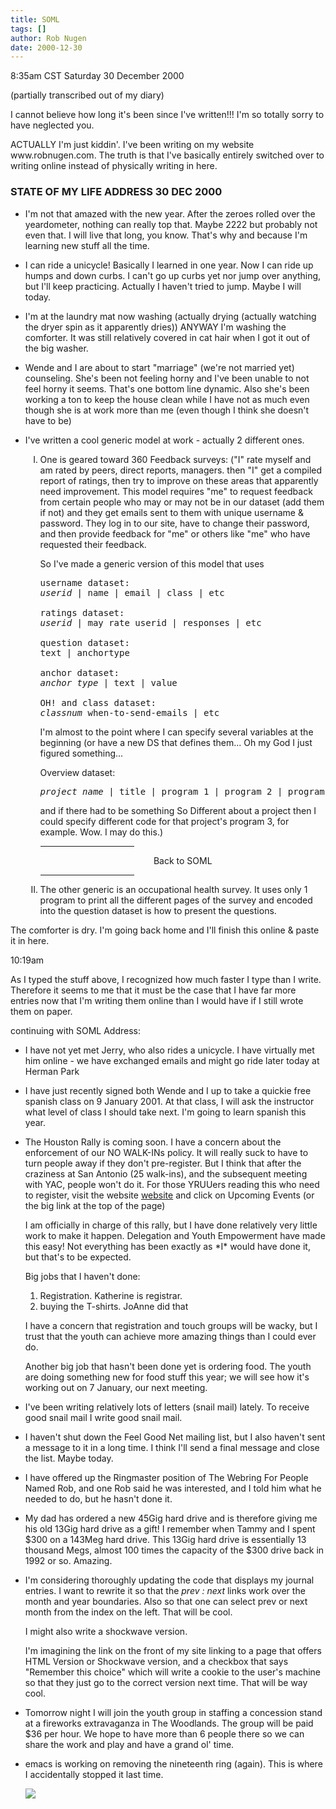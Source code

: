 ```yaml
---
title: SOML
tags: []
author: Rob Nugen
date: 2000-12-30
---
```


<title>State of My Life Address 30 December 2000</title>
<p class=date>8:35am CST Saturday 30 December 2000</p>
<p class=note>(partially transcribed out of my diary)</p>

<p>I cannot believe how long it's been since I've written!!!  I'm so
totally sorry to have neglected you.</p>

<p>ACTUALLY I'm just kiddin'.  I've been writing on my website
www.robnugen.com.  The truth is that I've basically entirely switched
over to writing online instead of physically writing in here.</p>

<h3>STATE OF MY LIFE ADDRESS 30 DEC 2000</h3>

<ul>
<li><p>I'm not that amazed with the new year.  After the zeroes rolled
over the yeardometer, nothing can really top that.  Maybe 2222 but
probably not even that.  I will live that long, you know.  That's why
and because I'm learning new stuff all the time.</p></li>

<li><p>I can ride a unicycle!  Basically I learned in one year.  Now I
can ride up humps and down curbs.  I can't go up curbs yet nor jump
over anything, but I'll keep practicing.  Actually I haven't tried to
jump.  Maybe I will today.</p></li>

<li><p>I'm at the laundry mat now washing (actually drying (actually
watching the dryer spin as it apparently dries)) ANYWAY I'm washing
the comforter.  It was still relatively covered in cat hair when I got
it out of the big washer.</p></li>

<li><p>Wende and I are about to start "marriage" (we're not married
yet) counseling.  She's been not feeling horny and I've been unable to
not feel horny it seems.  That's one bottom line dynamic.  Also she's
been working a ton to keep the house clean while I have not as much
even though she is at work more than me (even though I think she
doesn't have to be)</p></li>

<li><p>I've written a cool generic model at work - actually 2
different ones.</p>

<ol type=I>
<li><p>One is geared toward 360 Feedback surveys: ("I" rate myself and
am rated by peers, direct reports, managers.  then "I" get a compiled
report of ratings, then try to improve on these areas that apparently
need improvement.  This model requires "me" to request feedback from
certain people who may or may not be in our dataset (add them if not)
and they get emails sent to them with unique username & password.
They log in to our site, have to change their password, and then
provide feedback for "me" or others like "me" who have requested their
feedback.</p>

<p>So I've made a generic version of this model that uses</p>

<pre>
username dataset:
<em>userid</em> | name | email | class | etc

ratings dataset:
<em>userid</em> | may rate userid | responses | etc

question dataset:
text | anchortype

anchor dataset:
<em>anchor type</em> | text | value

OH! and class dataset:
<em>classnum</em> when-to-send-emails | etc
</pre>

<p>I'm almost to the point where I can specify several variables at
the beginning (or have a new DS that defines them... Oh my God I just
figured something...</p>

<p>Overview dataset:</p>

<pre>
<em>project name</em> | title | program 1 | program 2 | program 3
</pre>

<p>and if there had to be something So Different about a project then
I could specify different code for that project's program 3, for
example.  Wow.  I may do this.)
</p></li>

<p><hr align="left" width="33%"> <center>Back to SOML</center> <hr
align="right" width="33%"></p>

<li><p>The other generic is an occupational health survey.  It uses
only 1 program to print all the different pages of the survey and
encoded into the question dataset is how to present the
questions.</p></li>
</ol>
</li></ul>

<p>The comforter is dry.  I'm going back home and I'll finish this
online & paste it in here.</p>

<p class="date">10:19am</p>

<p>As I typed the stuff above, I recognized how much faster I type
than I write.  Therefore it seems to me that it must be the case that
I have far more entries now that I'm writing them online than I would
have if I still wrote them on paper.</p>

<p>continuing with SOML Address:</p>

<ul>
<li><p>I have not yet met Jerry, who also rides a unicycle.  I have
virtually met him online - we have exchanged emails and might go ride
later today at Herman Park</p></li>

<li><p>I have just recently signed both Wende and I up to take a
quickie free spanish class on 9 January 2001.  At that class, I will
ask the instructor what level of class I should take next.  I'm going
to learn spanish this year.</p></li>

<li><p>The Houston Rally is coming soon.  I have a concern about the
enforcement of our NO WALK-INs policy.  It will really suck to have to
turn people away if they don't pre-register.  But I think that after
the craziness at San Antonio (25 walk-ins), and the subsequent meeting
with YAC, people won't do it.  For those YRUUers reading this who need
to register, visit the website <a
href="https://swd.yruu.org">website</a> and click on Upcoming Events
(or the big link at the top of the page)</p>

<p>I am officially in charge of this rally, but I have done relatively very
little work to make it happen.  Delegation and Youth Empowerment have
made this easy!  Not everything has been exactly as *I* would have
done it, but that's to be expected.</p>

<p>Big jobs that I haven't done:</p>

<ol>
<li>Registration.  Katherine is registrar.</li>
<li>buying the T-shirts.  JoAnne did that</li>
</ol>

<p>I have a concern that registration and touch groups will be wacky,
but I trust that the youth can achieve more amazing things than I
could ever do.</p>

<p>Another big job that hasn't been done yet is ordering food.  The
youth are doing something new for food stuff this year; we will see
how it's working out on 7 January, our next meeting.</p></li>

<li><p>I've been writing relatively lots of letters (snail mail)
lately.  To receive good snail mail I write good snail mail.</p></li>

<li><p>I haven't shut down the Feel Good Net mailing list, but I also
haven't sent a message to it in a long time.  I think I'll send a
final message and close the list.  Maybe today.</p></li>

<li><p>I have offered up the Ringmaster position of The Webring For
People Named Rob, and one Rob said he was interested, and I told him
what he needed to do, but he hasn't done it.</p></li>

<li><p>My dad has ordered a new 45Gig hard drive and is therefore
giving me his old 13Gig hard drive as a gift!  I remember when Tammy
and I spent $300 on a 143Meg hard drive.  This 13Gig hard drive is
essentially 13 thousand Megs, almost 100 times the capacity of the
$300 drive back in 1992 or so.  Amazing.</p></li>

<li><p>I'm considering thoroughly updating the code that displays my
journal entries.  I want to rewrite it so that the <em>prev :
next</em> links work over the month and year boundaries.  Also so that
one can select prev or next month from the index on the left.  That
will be cool.</p>

<p>I might also write a shockwave version.</p>

<p>I'm imagining the link on the front of my site linking to a page
that offers HTML Version or Shockwave version, and a checkbox that
says "Remember this choice" which will write a cookie to the user's
machine so that they just go to the correct version next time. That
will be way cool.</p></li>

<li><p>Tomorrow night I will join the youth group in staffing a
concession stand at a fireworks extravaganza in The Woodlands.  The
group will be paid $36 per hour.  We hope to have more than 6 people
there so we can share the work and play and have a grand ol'
time.</p></li>

<li><p>emacs is working on removing the nineteenth ring (again).  This
is where I accidentally stopped it last time.</p></li>
</ol>

<p><img src='/images/rob/wL-ROB.gif'/></p>


